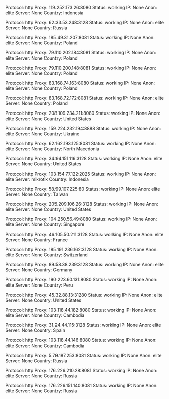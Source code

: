 Protocol: http
Proxy: 119.252.173.26:8080
Status: working
IP: None
Anon: elite
Server: None
Country: Indonesia

Protocol: http
Proxy: 62.33.53.248:3128
Status: working
IP: None
Anon: elite
Server: None
Country: Russia

Protocol: http
Proxy: 185.49.31.207:8081
Status: working
IP: None
Anon: elite
Server: None
Country: Poland

Protocol: http
Proxy: 79.110.202.184:8081
Status: working
IP: None
Anon: elite
Server: None
Country: Poland

Protocol: http
Proxy: 79.110.200.148:8081
Status: working
IP: None
Anon: elite
Server: None
Country: Poland

Protocol: http
Proxy: 83.168.74.163:8080
Status: working
IP: None
Anon: elite
Server: None
Country: Poland

Protocol: http
Proxy: 83.168.72.172:8081
Status: working
IP: None
Anon: elite
Server: None
Country: Poland

Protocol: http
Proxy: 208.109.234.211:8080
Status: working
IP: None
Anon: elite
Server: None
Country: United States

Protocol: http
Proxy: 159.224.232.194:8888
Status: working
IP: None
Anon: elite
Server: None
Country: Ukraine

Protocol: http
Proxy: 62.162.193.125:8081
Status: working
IP: None
Anon: elite
Server: None
Country: North Macedonia

Protocol: http
Proxy: 34.94.151.116:3128
Status: working
IP: None
Anon: elite
Server: None
Country: United States

Protocol: http
Proxy: 103.154.77.122:2025
Status: working
IP: None
Anon: elite
Server: mikrotik
Country: Indonesia

Protocol: http
Proxy: 58.99.107.225:80
Status: working
IP: None
Anon: elite
Server: None
Country: Taiwan

Protocol: http
Proxy: 205.209.106.26:3128
Status: working
IP: None
Anon: elite
Server: None
Country: United States

Protocol: http
Proxy: 104.250.56.49:8080
Status: working
IP: None
Anon: elite
Server: None
Country: Singapore

Protocol: http
Proxy: 46.105.50.211:3128
Status: working
IP: None
Anon: elite
Server: None
Country: France

Protocol: http
Proxy: 185.191.236.162:3128
Status: working
IP: None
Anon: elite
Server: None
Country: Switzerland

Protocol: http
Proxy: 89.58.38.239:3128
Status: working
IP: None
Anon: elite
Server: None
Country: Germany

Protocol: http
Proxy: 190.223.60.131:8080
Status: working
IP: None
Anon: elite
Server: None
Country: Peru

Protocol: http
Proxy: 45.32.88.13:31280
Status: working
IP: None
Anon: elite
Server: None
Country: United States

Protocol: http
Proxy: 103.118.44.182:8080
Status: working
IP: None
Anon: elite
Server: None
Country: Cambodia

Protocol: http
Proxy: 31.24.44.115:3128
Status: working
IP: None
Anon: elite
Server: None
Country: Spain

Protocol: http
Proxy: 103.118.44.146:8080
Status: working
IP: None
Anon: elite
Server: None
Country: Cambodia

Protocol: http
Proxy: 5.79.187.253:8081
Status: working
IP: None
Anon: elite
Server: None
Country: Russia

Protocol: http
Proxy: 176.226.210.28:8081
Status: working
IP: None
Anon: elite
Server: None
Country: Russia

Protocol: http
Proxy: 176.226.151.140:8081
Status: working
IP: None
Anon: elite
Server: None
Country: Russia

